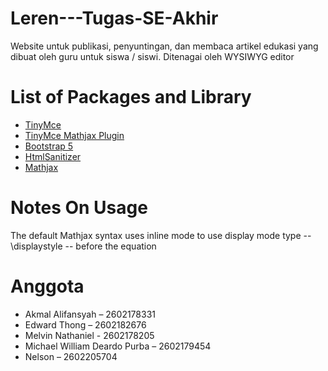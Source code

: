# Leren---Tugas-SE-Akhir

Website untuk publikasi, penyuntingan, dan membaca artikel edukasi yang dibuat oleh guru untuk siswa / siswi.
Ditenagai oleh WYSIWYG editor

# List of Packages and Library 
- [TinyMce](https://www.tiny.cloud/)
- [TinyMce Mathjax Plugin](https://github.com/dimakorotkov/tinymce-mathjax)
- [Bootstrap 5](https://getbootstrap.com/)
- [HtmlSanitizer](https://www.nuget.org/packages/HtmlSanitizer)
- [Mathjax](https://www.mathjax.org/)

# Notes On Usage
The default Mathjax syntax uses inline mode to use display mode type -- \displaystyle -- before the equation

# Anggota
- Akmal Alifansyah – 2602178331 
- Edward Thong – 2602182676 
- Melvin Nathaniel - 2602178205 
- Michael William Deardo Purba – 2602179454 
- Nelson – 2602205704 
